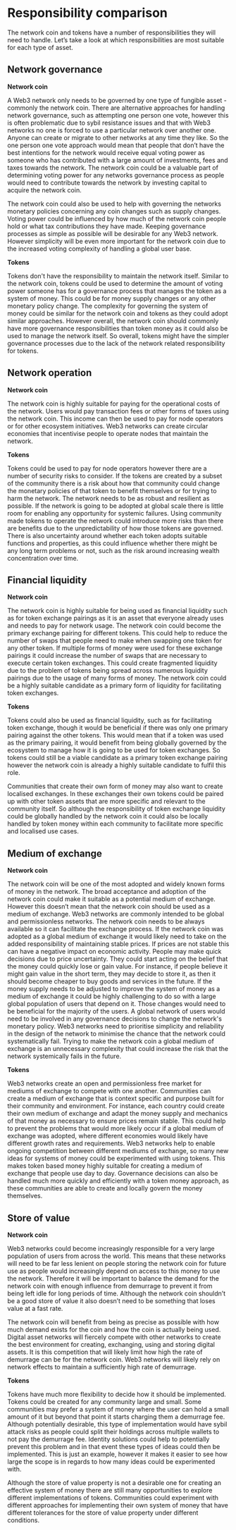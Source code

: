 # Responsibility comparison

The network coin and tokens have a number of responsibilities they will need to handle. Let’s take a look at which responsibilities are most suitable for each type of asset.



## Network governance



**Network coin**

A Web3 network only needs to be governed by one type of fungible asset - commonly the network coin. There are alternative approaches for handling network governance, such as attempting one person one vote, however this is often problematic due to sybil resistance issues and that with Web3 networks no one is forced to use a particular network over another one. Anyone can create or migrate to other networks at any time they like. So the one person one vote approach would mean that people that don’t have the best intentions for the network would receive equal voting power as someone who has contributed with a large amount of investments, fees and taxes towards the network. The network coin could be a valuable part of determining voting power for any networks governance process as people would need to contribute towards the network by investing capital to acquire the network coin.

The network coin could also be used to help with governing the networks monetary policies concerning any coin changes such as supply changes. Voting power could be influenced by how much of the network coin people hold or what tax contributions they have made. Keeping governance processes as simple as possible will be desirable for any Web3 network. However simplicity will be even more important for the network coin due to the increased voting complexity of handling a global user base.



**Tokens**

Tokens don't have the responsibility to maintain the network itself. Similar to the network coin, tokens could be used to determine the amount of voting power someone has for a governance process that manages the token as a system of money. This could be for money supply changes or any other monetary policy change. The complexity for governing the system of money could be similar for the network coin and tokens as they could adopt similar approaches. However overall, the network coin should commonly have more governance responsibilities than token money as it could also be used to manage the network itself. So overall, tokens might have the simpler governance processes due to the lack of the network related responsibility for tokens.



## **Network operation**



**Network coin**

The network coin is highly suitable for paying for the operational costs of the network. Users would pay transaction fees or other forms of taxes using the network coin. This income can then be used to pay for node operators or for other ecosystem initiatives. Web3 networks can create circular economies that incentivise people to operate nodes that maintain the network.



**Tokens**

Tokens could be used to pay for node operators however there are a number of security risks to consider. If the tokens are created by a subset of the community there is a risk about how that community could change the monetary policies of that token to benefit themselves or for trying to harm the network. The network needs to be as robust and resilient as possible. If the network is going to be adopted at global scale there is little room for enabling any opportunity for systemic failures. Using community made tokens to operate the network could introduce more risks than there are benefits due to the unpredictability of how those tokens are governed. There is also uncertainty around whether each token adopts suitable functions and properties, as this could influence whether there might be any long term problems or not, such as the risk around increasing wealth concentration over time.



## Financial liquidity



**Network coin**

The network coin is highly suitable for being used as financial liquidity such as for token exchange pairings as it is an asset that everyone already uses and needs to pay for network usage. The network coin could become the primary exchange pairing for different tokens. This could help to reduce the number of swaps that people need to make when swapping one token for any other token. If multiple forms of money were used for these exchange pairings it could increase the number of swaps that are necessary to execute certain token exchanges. This could create fragmented liquidity due to the problem of tokens being spread across numerous liquidity pairings due to the usage of many forms of money. The network coin could be a highly suitable candidate as a primary form of liquidity for facilitating token exchanges.



**Tokens**

Tokens could also be used as financial liquidity, such as for facilitating token exchange, though it would be beneficial if there was only one primary pairing against the other tokens. This would mean that if a token was used as the primary pairing, it would benefit from being globally governed by the ecosystem to manage how it is going to be used for token exchanges. So tokens could still be a viable candidate as a primary token exchange pairing however  the network coin is already a highly suitable candidate to fulfil this role.

Communities that create their own form of money may also want to create localised exchanges. In these exchanges their own tokens could be paired up with other token assets that are more specific and relevant to the community itself. So although the responsibility of token exchange liquidity could be globally handled by the network coin it could also be locally handled by token money within each community to facilitate more specific and localised use cases.



## Medium of exchange



**Network coin**

The network coin will be one of the most adopted and widely known forms of money in the network. The broad acceptance and adoption of the network coin could make it suitable as a potential medium of exchange. However this doesn’t mean that the network coin should be used as a medium of exchange. Web3 networks are commonly intended to be global and permissionless networks. The network coin needs to be always available so it can facilitate the exchange process. If the network coin was adopted as a global medium of exchange it would likely need to take on the added responsibility of maintaining stable prices. If prices are not stable this can have a negative impact on economic activity. People may make quick decisions due to price uncertainty. They could start acting on the belief that the money could quickly lose or gain value. For instance, if people believe it might gain value in the short term, they may decide to store it, as then it should become cheaper to buy goods and services in the future. If the money supply needs to be adjusted to improve the system of money as a medium of exchange it could be highly challenging to do so with a large global population of users that depend on it. Those changes would need to be beneficial for the majority of the users. A global network of users would need to be involved in any governance decisions to change the network's monetary policy. Web3 networks need to prioritise simplicity and reliability in the design of the network to minimise the chance that the network could systematically fail. Trying to make the network coin a global medium of exchange is an unnecessary complexity that could increase the risk that the network systemically fails in the future.



**Tokens**

Web3 networks create an open and permissionless free market for mediums of exchange to compete with one another. Communities can create a medium of exchange that is context specific and purpose built for their community and environment. For instance, each country could create their own medium of exchange and adapt the money supply and mechanics of that money as necessary to ensure prices remain stable. This could help to prevent the problems that would more likely occur if a global medium of exchange was adopted, where different economies would likely have different growth rates and requirements. Web3 networks help to enable ongoing competition between different mediums of exchange, so many new ideas for systems of money could be experimented with using tokens. This makes token based money highly suitable for creating a medium of exchange that people use day to day. Governance decisions can also be handled much more quickly and efficiently with a token money approach, as these communities are able to create and locally govern the money themselves.



## Store of value



**Network coin**

Web3 networks could become increasingly responsible for a very large population of users from across the world. This means that these networks will need to be far less lenient on people storing the network coin for future use as people would increasingly depend on access to this money to use the network. Therefore it will be important to balance the demand for the network coin with enough influence from demurrage to prevent it from being left idle for long periods of time. Although the network coin shouldn’t be a good store of value it also doesn’t need to be something that loses value at a fast rate.

The network coin will benefit from being as precise as possible with how much demand exists for the coin and how the coin is actually being used. Digital asset networks will fiercely compete with other networks to create the best environment for creating, exchanging, using and storing digital assets. It is this competition that will likely limit how high the rate of demurrage can be for the network coin. Web3 networks will likely rely on network effects to maintain a sufficiently high rate of demurrage.



**Tokens**

Tokens have much more flexibility to decide how it should be implemented. Tokens could be created for any community large and small. Some communities may prefer a system of money where the user can hold a small amount of it but beyond that point it starts charging them a demurrage fee. Although potentially desirable, this type of implementation would have sybil attack risks as people could split their holdings across multiple wallets to not pay the demurrage fee. Identity solutions could help to potentially prevent this problem and in that event these types of ideas could then be implemented. This is just an example, however it makes it easier to see how large the scope is in regards to how many ideas could be experimented with.

Although the store of value property is not a desirable one for creating an effective system of money there are still many opportunities to explore different implementations of tokens. Communities could experiment with different approaches for implementing their own system of money that have different tolerances for the store of value property under different conditions.
